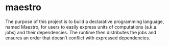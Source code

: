 maestro
=======

The purpose of this project is to build a declarative programming language, named Maestro, for users to easily express units of computations (a.k.a. jobs) and their dependencies. The runtime then distributes the jobs and ensures an order that doesn’t conflict with expressed dependencies.
